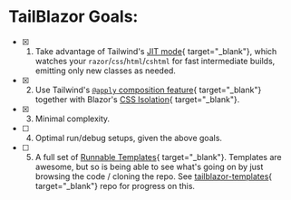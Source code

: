 # TailBlazor Goals:

- [x] 1. Take advantage of Tailwind's [JIT mode](https://tailwindcss.com/docs/just-in-time-mode){ target="_blank"}, which watches your `razor`/`css`/`html`/`cshtml` for fast intermediate builds, emitting only new classes as needed.
- [x] 2. Use Tailwind's [`@apply` composition feature](https://tailwindcss.com/docs/functions-and-directives#apply){ target="_blank"} together with Blazor's [CSS Isolation](https://docs.microsoft.com/en-us/aspnet/core/blazor/components/css-isolation){ target="_blank"}.
- [x] 3. Minimal complexity.
- [ ] 4. Optimal run/debug setups, given the above goals.
- [ ] 5. A full set of [Runnable Templates](https://github.com/dotnet/templating/wiki/Runnable-Project-Templates){ target="_blank"}. Templates are awesome, but so is being able to see what's going on by just browsing the code / cloning the repo.  See [tailblazor-templates](https://github.com/McNerdius/TailBlazor-Templates){ target="_blank"} repo for progress on this.